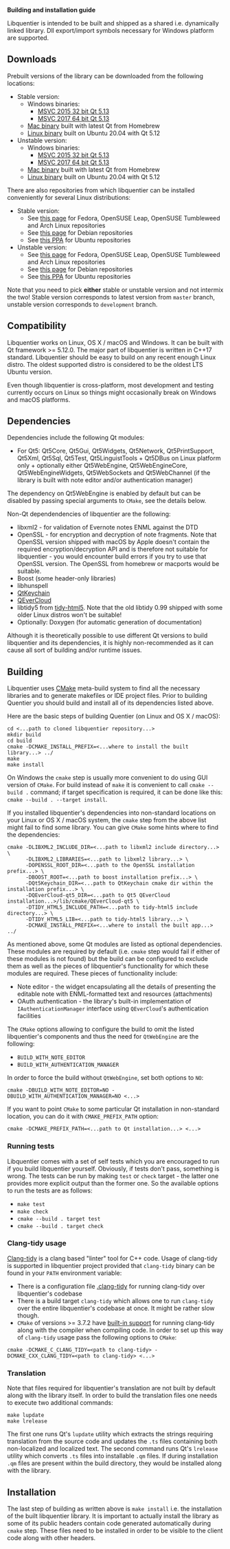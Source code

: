 **Building and installation guide**

Libquentier is intended to be built and shipped as a shared i.e. dynamically linked library. Dll export/import symbols necessary for Windows platform are supported.

## Downloads

Prebuilt versions of the library can be downloaded from the following locations:

 * Stable version:
   * Windows binaries:
     * [MSVC 2015 32 bit Qt 5.13](https://github.com/d1vanov/libquentier/releases/download/continuous-master/libquentier-windows-qt513-VS2015_x86.zip)
     * [MSVC 2017 64 bit Qt 5.13](https://github.com/d1vanov/libquentier/releases/download/continuous-master/libquentier-windows-qt513-VS2017_x64.zip)
   * [Mac binary](https://github.com/d1vanov/libquentier/releases/download/continuous-master/libquentier_mac_x86_64.zip) built with latest Qt from Homebrew
   * [Linux binary](https://github.com/d1vanov/libquentier/releases/download/continuous-master/libquentier_linux_qt_5123_x86_64.zip) built on Ubuntu 20.04 with Qt 5.12
 * Unstable version:
   * Windows binaries:
     * [MSVC 2015 32 bit Qt 5.13](https://github.com/d1vanov/libquentier/releases/download/continuous-development/libquentier-windows-qt513-VS2015_x86.zip)
     * [MSVC 2017 64 bit Qt 5.13](https://github.com/d1vanov/libquentier/releases/download/continuous-development/libquentier-windows-qt513-VS2017_x64.zip)
   * [Mac binary](https://github.com/d1vanov/libquentier/releases/download/continuous-development/libquentier_mac_x86_64.zip) built with latest Qt from Homebrew
   * [Linux binary](https://github.com/d1vanov/libquentier/releases/download/continuous-development/libquentier_linux_qt_5123_x86_64.zip) built on Ubuntu 20.04 with Qt 5.12

There are also repositories from which libquentier can be installed conveniently for several Linux distributions:

 * Stable version:
   * See [this page](https://software.opensuse.org//download.html?project=home%3Ad1vanov%3Aquentier-master&package=libquentier) for Fedora, OpenSUSE Leap, OpenSUSE Tumbleweed and Arch Linux repositories
   * See [this page](https://software.opensuse.org//download.html?project=home%3Ad1vanov%3Aquentier-master&package=libqt5quentier0) for Debian repositories
   * See [this PPA](https://launchpad.net/~d1vanov/+archive/ubuntu/quentier-stable) for Ubuntu repositories
 * Unstable version:
   * See [this page](https://software.opensuse.org//download.html?project=home%3Ad1vanov%3Aquentier-development&package=libquentier) for Fedora, OpenSUSE Leap, OpenSUSE Tumbleweed and Arch Linux repositories
   * See [this page](https://software.opensuse.org//download.html?project=home%3Ad1vanov%3Aquentier-development&package=libqt5quentier0) for Debian repositories
   * See [this PPA](https://launchpad.net/~d1vanov/+archive/ubuntu/quentier-development) for Ubuntu repositories

Note that you need to pick **either** stable or unstable version and not intermix the two! Stable version corresponds to latest version from `master` branch, unstable version corresponds to `development` branch.

## Compatibility

Libquentier works on Linux, OS X / macOS and Windows. It can be built with Qt framework >= 5.12.0.
The major part of libquentier is written in C++17 standard.
Libquentier should be easy to build on any recent enough Linux distro. The oldest supported distro
is considered to be the oldest LTS Ubuntu version.

Even though libquentier is cross-platform, most development and testing currently occurs on Linux
so things might occasionally break on Windows and macOS platforms.

## Dependencies

Dependencies include the following Qt modules:
 * For Qt5: Qt5Core, Qt5Gui, Qt5Widgets, Qt5Network, Qt5PrintSupport, Qt5Xml, Qt5Sql, Qt5Test, Qt5LinguistTools + Qt5DBus on Linux platform only + optionally either Qt5WebEngine, Qt5WebEngineCore, Qt5WebEngineWidgets, Qt5WebSockets and Qt5WebChannel (if the library is built with note editor and/or authentication manager)

The dependency on Qt5WebEngine is enabled by default but can be disabled by passing special arguments to `CMake`, see the details below.

Non-Qt dependendencies of libquentier are the following:
 * libxml2 - for validation of Evernote notes ENML against the DTD
 * OpenSSL - for encryption and decryption of note fragments. Note that OpenSSL version shipped with macOS by Apple doesn't contain the required encryption/decryption API and is therefore not suitable for libquentier - you would encounter build errors if you try to use that OpenSSL version. The OpenSSL from homebrew or macports would be suitable.
 * Boost (some header-only libraries)
 * libhunspell
 * [QtKeychain](https://github.com/frankosterfeld/qtkeychain)
 * [QEverCloud](https://github.com/d1vanov/QEverCloud)
 * libtidy5 from [tidy-html5](https://github.com/htacg/tidy-html5). Note that the old libtidy 0.99 shipped with some older Linux distros won't be suitable!
 * Optionally: Doxygen (for automatic generation of documentation)

Although it is theoretically possible to use different Qt versions to build libquentier and its dependencies, it is highly
non-recommended as it can cause all sort of building and/or runtime issues.

## Building

Libquentier uses [CMake](https://cmake.org) meta-build system to find all the necessary libraries and to generate makefiles
or IDE project files. Prior to building Quentier you should build and install all of its dependencies listed above.

Here are the basic steps of building Quentier (on Linux and OS X / macOS):
```
cd <...path to cloned libquentier repository...>
mkdir build
cd build
cmake -DCMAKE_INSTALL_PREFIX=<...where to install the built library...> ../
make
make install
```

On Windows the `cmake` step is usually more convenient to do using GUI version of `CMake`. For build instead of `make`
it is convenient to call `cmake --build .` command; if target specification is required, it can be done like this:
`cmake --build . --target install`.
	
If you installed libquentier's dependencies into non-standard locations on your Linux or OS X / macOS system, the `cmake` step
from the above list might fail to find some library. You can give `CMake` some hints where to find the dependencies:
```
cmake -DLIBXML2_INCLUDE_DIR=<...path to libxml2 include directory...> \
      -DLIBXML2_LIBRARIES=<...path to libxml2 library...> \
      -DOPENSSL_ROOT_DIR=<...path to the OpenSSL installation prefix...> \
      -DBOOST_ROOT=<...path to boost installation prefix...> \
      -DQt5Keychain_DIR=<...path to QtKeychain cmake dir within the installation prefix...> \
      -DQEverCloud-qt5_DIR=<...path to Qt5 QEverCloud installation...>/lib/cmake/QEverCloud-qt5 \
      -DTIDY_HTML5_INCLUDE_PATH=<...path to tidy-html5 include directory...> \
      -DTIDY_HTML5_LIB=<...path to tidy-html5 library...> \
      -DCMAKE_INSTALL_PREFIX=<...where to install the built app...> ../
```

As mentioned above, some Qt modules are listed as optional dependencies. These modules are required by default (i.e. `cmake` step would fail if either of these modules is not found) but the build can be configured to exclude them as well as the pieces of libquentier's functionality for which these modules are required.
These pieces of functionality include:
 * Note editor - the widget encapsulating all the details of presenting the editable note with ENML-formatted text and resources (attachments)
 * OAuth authentication - the library's built-in implementation of `IAuthenticationManager` interface using `QEverCloud`'s authentication facilities

The `CMake` options allowing to configure the build to omit the listed libquentier's components and thus the need for `QtWebEngine` are the following:
 * `BUILD_WITH_NOTE_EDITOR`
 * `BUILD_WITH_AUTHENTICATION_MANAGER`

In order to force the build without `QtWebEngine`, set both options to `NO`:
```
cmake -DBUILD_WITH_NOTE_EDITOR=NO -DBUILD_WITH_AUTHENTICATION_MANAGER=NO <...>
```

If you want to point `CMake` to some particular Qt installation in non-standard location, you can do it with `CMAKE_PREFIX_PATH` option:
```
cmake -DCMAKE_PREFIX_PATH=<...path to Qt installation...> <...>
```

### Running tests

Libquentier comes with a set of self tests which you are encouraged to run if you build libquentier yourself. Obviously,
if tests don't pass, something is wrong. The tests can be run by making `test` or `check` target - the latter one
provides more explicit output than the former one. So the available options to run the tests are as follows:
 * `make test`
 * `make check`
 * `cmake --build . target test`
 * `cmake --build . target check`

### Clang-tidy usage

[Clang-tidy](https://clang.llvm.org/extra/clang-tidy) is a clang based "linter" tool for C++ code. Usage of clang-tidy is supported in libquentier project provided that `clang-tidy` binary can be found in your `PATH` environment variable:
 * There is a configuration file [.clang-tidy](.clang-tidy) for running clang-tidy over libquentier's codebase
 * There is a build target `clang-tidy` which allows one to run `clang-tidy` over the entire libquentier's codebase at once. It might be rather slow though.
 * `CMake` of versions >= 3.7.2 have [built-in support](https://cmake.org/cmake/help/latest/prop_tgt/LANG_CLANG_TIDY.html) for running clang-tidy along with the compiler when compiling code. In order to set up this way of `clang-tidy` usage pass the following options to `CMake`:
```
cmake -DCMAKE_C_CLANG_TIDY=<path to clang-tidy> -DCMAKE_CXX_CLANG_TIDY=<path to clang-tidy> <...>
```

### Translation

Note that files required for libquentier's translation are not built by default along with the library itself. In order to build
the translation files one needs to execute two additional commands:
```
make lupdate
make lrelease
```
The first one runs Qt's `lupdate` utility which extracts the strings requiring translation from the source code and updates
the `.ts` files containing both non-localized and localized text. The second command runs Qt's `lrelease` utility which
converts `.ts` files into installable `.qm` files. If during installation `.qm` files are present within the build directory,
they would be installed along with the library.

## Installation

The last step of building as written above is `make install` i.e. the installation of the built libquentier library. It is important
to actually install the library as some of its public headers contain code generated automatically during `cmake` step. These files
need to be installed in order to be visible to the client code along with other headers.
